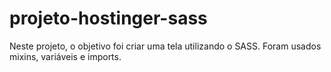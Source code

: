 # projeto-hostinger-sass
Neste projeto, o objetivo foi criar uma tela utilizando o SASS. Foram usados mixins, variáveis e imports.
